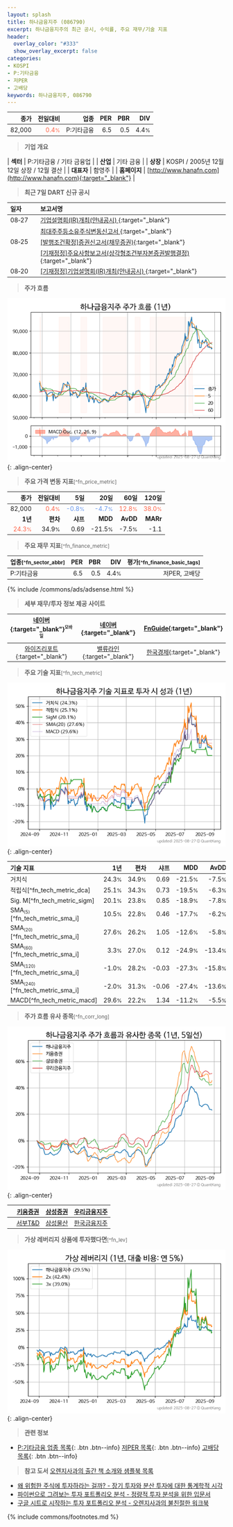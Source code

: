 ```yaml
---
layout: splash
title: 하나금융지주 (086790)
excerpt: 하나금융지주의 최근 공시, 수익률, 주요 재무/기술 지표
header:
  overlay_color: "#333"
  show_overlay_excerpt: false
categories:
- KOSPI
- P:기타금융
- 저PER
- 고배당
keywords: 하나금융지주, 086790
---
```


| **종가** | **전일대비** | **업종** | **PER** | **PBR** | **DIV** |
| -------: | -----------: | -------: | ------: | ------: | ------: |
| 82,000 | <span style="color: tomato">0.4<small>%</small></span> | P:기타금융 | 6.5 | 0.5 | 4.4<small>%</small> |

<!-- more -->


> **기업 개요**<a id="company"></a>

| <span style="white-space:nowrap;">**섹터**</span> | P:기타금융 / 기타 금융업 |
| <span style="white-space:nowrap;">**산업**</span> | 기타 금융 |
| <span style="white-space:nowrap;">**상장**</span> | KOSPI / 2005년 12월 12일 상장 / 12월 결산 |
| <span style="white-space:nowrap;">**대표자**</span> | 함영주 |
| <span style="white-space:nowrap;">**홈페이지**</span> | [http://www.hanafn.com](http://www.hanafn.com){:target="_blank"} |


> **최근 7일 DART 신규 공시**<a id="dart"></a>

| **일자** |      | **보고서명** |
| :------- | :--- | :----------- |
| 08&#x2011;27 | | [기업설명회(IR)개최(안내공시)              ](https://dart.fss.or.kr/dsaf001/main.do?rcpNo=20250827800336){:target="_blank"} |
|  | | [최대주주등소유주식변동신고서              ](https://dart.fss.or.kr/dsaf001/main.do?rcpNo=20250827800335){:target="_blank"} |
| 08&#x2011;25 | | [[발행조건확정]증권신고서(채무증권)](https://dart.fss.or.kr/dsaf001/main.do?rcpNo=20250825000301){:target="_blank"} |
|  | | [[기재정정]주요사항보고서(상각형조건부자본증권발행결정)](https://dart.fss.or.kr/dsaf001/main.do?rcpNo=20250825000228){:target="_blank"} |
| 08&#x2011;20 | | [[기재정정]기업설명회(IR)개최(안내공시)              ](https://dart.fss.or.kr/dsaf001/main.do?rcpNo=20250820800465){:target="_blank"} |


> **주가 흐름**<a id="price"></a>

![086790](/stock/images/086790.png){: .align-center}


> **주요 가격 변동 지표**<small>[^fn_price_metric]</small>

| **종가** | **전일대비** | **5일** | **20일** | **60일** | **120일** |
| -------: | -----------: | ------: | -------: | -------: | --------: |
| 82,000 | <span style="color: tomato">0.4<small>%</small></span> | <span style="color: cornflowerblue">-0.8<small>%</small></span> | <span style="color: cornflowerblue">-4.7<small>%</small></span> | <span style="color: tomato">12.8<small>%</small></span> | <span style="color: tomato">38.0<small>%</small></span> |
| **1년** | **편차** | **샤프** | **MDD** | **AvDD** | **MARr** |
| <span style="color: tomato">24.3<small>%</small></span> | 34.9<small>%</small> | 0.69 | -21.5<small>%</small> | -7.5<small>%</small> | -1.1 |


> **주요 재무 지표**<small>[^fn_finance_metric]</small>

| **업종**<small>[^fn_sector_abbr]</small> | **PER** | **PBR** | **DIV** | **평가**<small>[^fn_finance_basic_tags]</small> |
| :--------------------------------------- | ------: | ------: | ------: | ----------------------------------------------: |
| P:기타금융 | 6.5 | 0.5 | 4.4<small>%</small> | 저PER, 고배당 |



{% include /commons/ads/adsense.html %}

> **세부 재무/투자 정보 제공 사이트**

| [네이버](https://m.stock.naver.com/domestic/stock/086790/finance/summary){:target="_blank"}<sup><small>모바일</small></sup> | [네이버](https://finance.naver.com/item/coinfo.naver?code=086790){:target="_blank"} | [FnGuide](https://comp.fnguide.com/SVO2/ASP/SVD_Invest.asp?gicode=A086790&MenuYn=Y){:target="_blank"} |
| :---: | :---: | :---: |
| [와이즈리포트](https://comp.wisereport.co.kr/company/c1040001.aspx?cmp_cd=086790){:target="_blank"} | [밸류라인](https://www.valueline.co.kr/finance/summary/086790){:target="_blank"} | [한국경제](https://markets.hankyung.com/stock/086790/financial-summary){:target="_blank"} |


> **주요 기술 지표**<small>[^fn_tech_metric]</small>


![086790](/stock/images/086790_tech.png){: .align-center}

| **기술 지표** | **1년** | **편차** | **샤프** | **MDD** | **AvDD** |
| :------------ | ------: | -----------: | -------: | ------: | -------: |
| 거치식 | 24.3<small>%</small> | 34.9<small>%</small> | 0.69 | -21.5<small>%</small> | -7.5<small>%</small> |
| 적립식[^fn_tech_metric_dca] | 25.1<small>%</small> | 34.3<small>%</small> | 0.73 | -19.5<small>%</small> | -6.3<small>%</small> |
| Sig. M[^fn_tech_metric_sigm] | 20.1<small>%</small> | 23.8<small>%</small> | 0.85 | -18.9<small>%</small> | -7.8<small>%</small> |
| SMA<small><sub>(5)</sub></small>[^fn_tech_metric_sma_i] | 10.5<small>%</small> | 22.8<small>%</small> | 0.46 | -17.7<small>%</small> | -6.2<small>%</small> |
| SMA<small><sub>(20)</sub></small>[^fn_tech_metric_sma_i] | 27.6<small>%</small> | 26.2<small>%</small> | 1.05 | -12.6<small>%</small> | -5.8<small>%</small> |
| SMA<small><sub>(60)</sub></small>[^fn_tech_metric_sma_i] | 3.3<small>%</small> | 27.0<small>%</small> | 0.12 | -24.9<small>%</small> | -13.4<small>%</small> |
| SMA<small><sub>(120)</sub></small>[^fn_tech_metric_sma_i] | -1.0<small>%</small> | 28.2<small>%</small> | -0.03 | -27.3<small>%</small> | -15.8<small>%</small> |
| SMA<small><sub>(240)</sub></small>[^fn_tech_metric_sma_i] | -2.0<small>%</small> | 31.3<small>%</small> | -0.06 | -27.4<small>%</small> | -13.6<small>%</small> |
| MACD[^fn_tech_metric_macd] | 29.6<small>%</small> | 22.2<small>%</small> | 1.34 | -11.2<small>%</small> | -5.5<small>%</small> |


> **주가 흐름 유사 종목**<a id="corr"></a><small>[^fn_corr_long]</small>

![086790](/stock/images/086790_corr.png){: .align-center}

|       | [키움증권](/039490/) | [삼성증권](/016360/) | [우리금융지주](/316140/) |
| :---: | :------------------------------------: | :------------------------------------: | :------------------------------------: |
|       | [서부T&D](/006730/) | [삼성물산](/028260/) | [한국금융지주](/071050/) |


> **가상 레버리지 상품에 투자했다면**<a id="2x"></a><small>[^fn_lev]</small>

![086790](/stock/images/086790_2x.png){: .align-center}


> **관련 정보**

- [P:기타금융 업종 목록](/stats/sector/kospi_업종_기타금융_종목/){: .btn .btn--info} [저PER 목록](/fn/fn_low_per/){: .btn .btn--info} [고배당 목록](/fn/fn_high_div/){: .btn .btn--info}

> **참고 도서** [오렌지사과의 출간 책 소개와 샘플북 목록](https://kongdori.tistory.com/691)

- [왜 위험한 주식에 투자하라는 걸까? - 장기 투자와 분산 투자에 대한 통계학적 시각](https://kongdori.tistory.com/421)
- [파이썬으로 그려보는 투자 포트폴리오 분석  - 정량적 투자 분석을 위한 입문서](https://kongdori.tistory.com/643)
- [구글 시트로 시작하는 투자 포트폴리오 분석 - 오렌지사과의 불친절한 워크북](https://kongdori.tistory.com/449)


{% include commons/footnotes.md %}